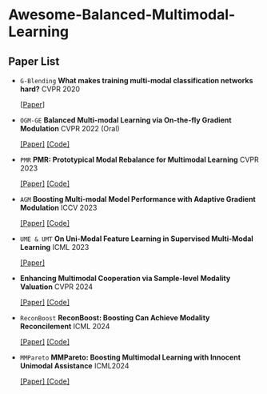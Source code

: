 # Awesome-Balanced-Multimodal-Learning



## Paper List

- `G-Blending` **What makes training multi-modal classification networks hard?** CVPR 2020

  [[Paper](https://arxiv.org/pdf/1905.12681)]

- `OGM-GE` **Balanced Multi-modal Learning via On-the-fly Gradient Modulation** CVPR 2022 (Oral)

  [[Paper]](https://arxiv.org/pdf/2203.15332) [[Code]](https://github.com/GeWu-Lab/OGM-GE_CVPR2022)

- `PMR` **PMR: Prototypical Modal Rebalance for Multimodal Learning** CVPR 2023

  [[Paper]](https://openaccess.thecvf.com/content/CVPR2023/papers/Fan_PMR_Prototypical_Modal_Rebalance_for_Multimodal_Learning_CVPR_2023_paper.pdf) [[Code]](https://github.com/fanyunfeng-bit/Modal-Imbalance-PMR)

- `AGM` **Boosting Multi-modal Model Performance with Adaptive Gradient Modulation** ICCV 2023

  [[Paper]](https://arxiv.org/pdf/2308.07686) [[Code]](https://github.com/lihong2303/AGM)

- `UME & UMT`  **On Uni-Modal Feature Learning in Supervised Multi-Modal Learning** ICML 2023

  [[Paper]](https://arxiv.org/pdf/2305.01233) 

- **Enhancing Multimodal Cooperation via Sample-level Modality Valuation** CVPR 2024

  [[Paper]](https://arxiv.org/pdf/2309.06255) [[Code]](https://github.com/GeWu-Lab/Valuate-and-Enhance-Multimodal-Cooperation)

- `ReconBoost` **ReconBoost: Boosting Can Achieve Modality Reconcilement** ICML 2024

  [[Paper]](https://arxiv.org/pdf/2405.09321) [[Code]](https://github.com/huacong/ReconBoost)

- `MMPareto`  **MMPareto: Boosting Multimodal Learning with Innocent Unimodal Assistance** ICML2024

  [[Paper] ](https://arxiv.org/pdf/2405.17730)[[Code]](https://github.com/GeWu-Lab/MMPareto_ICML2024)

